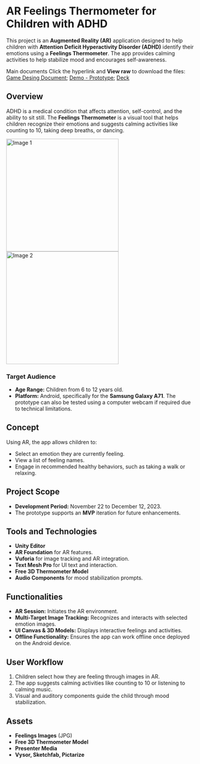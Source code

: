 # AR Feelings Thermometer for Children with ADHD

This project is an **Augmented Reality (AR)** application designed to help children with **Attention Deficit Hyperactivity Disorder (ADHD)** identify their emotions using a **Feelings Thermometer**. The app provides calming activities to help stabilize mood and encourages self-awareness.

Main documents
Click the hyperlink and **View raw** to download the files:
[Game Desing Document](https://github.com/AICarope/XR-Extended-Reality-AR-Augmented-Reality-Project/blob/main/Game%20Jam%20FInal%20Carmen%20Pena.docx);
[Demo - Prototype](https://github.com/AICarope/XR-Extended-Reality-AR-Augmented-Reality-Project/blob/main/2023%20Final%20Webcam%20(1).webm);
[Deck](https://github.com/AICarope/XR-Extended-Reality-AR-Augmented-Reality-Project/blob/main/2023%20Final.pptx)

## Overview
ADHD is a medical condition that affects attention, self-control, and the ability to sit still. The **Feelings Thermometer** is a visual tool that helps children recognize their emotions and suggests calming activities like counting to 10, taking deep breaths, or dancing.

<img src="https://github.com/user-attachments/assets/e4a1e8e2-7086-428e-8775-2b76c9ede134" alt="Image 1" width="300" />
<img src="https://github.com/user-attachments/assets/f71c8254-a1d4-4258-af73-7897fce85488" alt="Image 2" width="300" />

### Target Audience
- **Age Range:** Children from 6 to 12 years old.
- **Platform:** Android, specifically for the **Samsung Galaxy A71**. The prototype can also be tested using a computer webcam if required due to technical limitations.

## Concept
Using AR, the app allows children to:
- Select an emotion they are currently feeling.
- View a list of feeling names.
- Engage in recommended healthy behaviors, such as taking a walk or relaxing.

## Project Scope
- **Development Period:** November 22 to December 12, 2023.
- The prototype supports an **MVP** iteration for future enhancements.

## Tools and Technologies
- **Unity Editor**
- **AR Foundation** for AR features.
- **Vuforia** for image tracking and AR integration.
- **Text Mesh Pro** for UI text and interaction.
- **Free 3D Thermometer Model**
- **Audio Components** for mood stabilization prompts.

## Functionalities
- **AR Session:** Initiates the AR environment.
- **Multi-Target Image Tracking:** Recognizes and interacts with selected emotion images.
- **UI Canvas & 3D Models:** Displays interactive feelings and activities.
- **Offline Functionality:** Ensures the app can work offline once deployed on the Android device.

## User Workflow
1. Children select how they are feeling through images in AR.
2. The app suggests calming activities like counting to 10 or listening to calming music.
3. Visual and auditory components guide the child through mood stabilization.

## Assets
- **Feelings Images** (JPG)
- **Free 3D Thermometer Model**
- **Presenter Media**
- **Vysor, Sketchfab, Pictarize**
